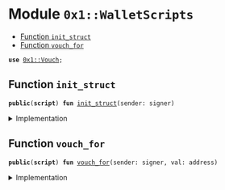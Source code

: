 
<a name="0x1_WalletScripts"></a>

# Module `0x1::WalletScripts`



-  [Function `init_struct`](#0x1_WalletScripts_init_struct)
-  [Function `vouch_for`](#0x1_WalletScripts_vouch_for)


<pre><code><b>use</b> <a href="Vouch.md#0x1_Vouch">0x1::Vouch</a>;
</code></pre>



<a name="0x1_WalletScripts_init_struct"></a>

## Function `init_struct`



<pre><code><b>public</b>(<b>script</b>) <b>fun</b> <a href="ol_vouch_for.md#0x1_WalletScripts_init_struct">init_struct</a>(sender: signer)
</code></pre>



<details>
<summary>Implementation</summary>


<pre><code><b>public</b>(<b>script</b>) <b>fun</b> <a href="ol_vouch_for.md#0x1_WalletScripts_init_struct">init_struct</a>(sender: signer) {
  <a href="Vouch.md#0x1_Vouch_init">Vouch::init</a>(&sender);
}
</code></pre>



</details>

<a name="0x1_WalletScripts_vouch_for"></a>

## Function `vouch_for`



<pre><code><b>public</b>(<b>script</b>) <b>fun</b> <a href="ol_vouch_for.md#0x1_WalletScripts_vouch_for">vouch_for</a>(sender: signer, val: address)
</code></pre>



<details>
<summary>Implementation</summary>


<pre><code><b>public</b>(<b>script</b>) <b>fun</b> <a href="ol_vouch_for.md#0x1_WalletScripts_vouch_for">vouch_for</a>(sender: signer, val: address) {
  <a href="Vouch.md#0x1_Vouch_vouch_for">Vouch::vouch_for</a>(&sender, val);
}
</code></pre>



</details>


[//]: # ("File containing references which can be used from documentation")
[ACCESS_CONTROL]: https://github.com/diem/dip/blob/main/dips/dip-2.md
[ROLE]: https://github.com/diem/dip/blob/main/dips/dip-2.md#roles
[PERMISSION]: https://github.com/diem/dip/blob/main/dips/dip-2.md#permissions
